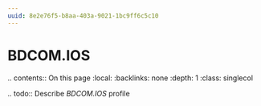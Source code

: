 ```yaml
---
uuid: 8e2e76f5-b8aa-403a-9021-1bc9ff6c5c10
---
```



# BDCOM.IOS

.. contents:: On this page
    :local:
    :backlinks: none
    :depth: 1
    :class: singlecol

.. todo::
    Describe *BDCOM.IOS* profile

